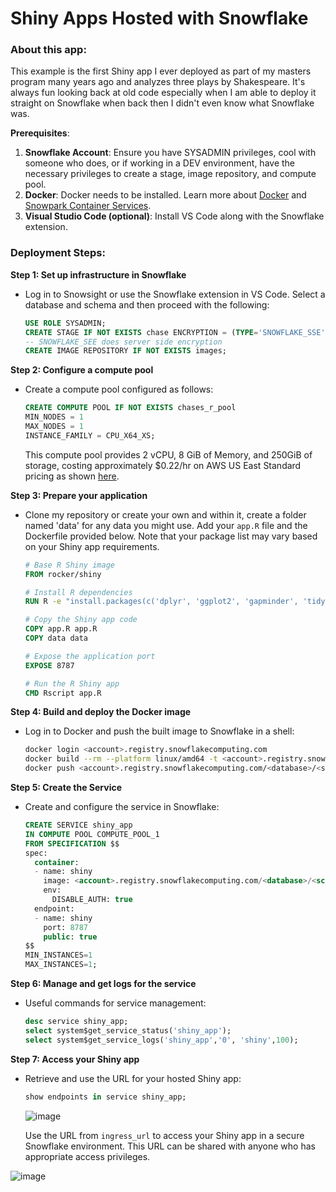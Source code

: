 # Shiny Apps Hosted with Snowflake

### About this app:
This example is the first Shiny app I ever deployed as part of my masters program many years ago and analyzes three plays by Shakespeare.  It's always fun looking back at old code especially when I am able to deploy it straight on Snowflake when back then I didn't even know what Snowflake was.

**Prerequisites**:
1. **Snowflake Account**: Ensure you have SYSADMIN privileges, cool with someone who does, or if working in a DEV environment, have the necessary privileges to create a stage, image repository, and compute pool.
2. **Docker**: Docker needs to be installed. Learn more about [Docker](https://www.docker.com/get-started) and [Snowpark Container Services](https://medium.com/snowflake/snowpark-container-services-a-tech-primer-99ff2ca8e741).
3. **Visual Studio Code (optional)**: Install VS Code along with the Snowflake extension.
   
### Deployment Steps:

**Step 1: Set up infrastructure in Snowflake**
- Log in to Snowsight or use the Snowflake extension in VS Code. Select a database and schema and then proceed with the following:
  ```sql
  USE ROLE SYSADMIN;
  CREATE STAGE IF NOT EXISTS chase ENCRYPTION = (TYPE='SNOWFLAKE_SSE');
  -- SNOWFLAKE_SEE does server side encryption
  CREATE IMAGE REPOSITORY IF NOT EXISTS images;
  ```

**Step 2: Configure a compute pool**
- Create a compute pool configured as follows:
  ```sql
  CREATE COMPUTE POOL IF NOT EXISTS chases_r_pool
  MIN_NODES = 1
  MAX_NODES = 1
  INSTANCE_FAMILY = CPU_X64_XS;
  ```
  This compute pool provides 2 vCPU, 8 GiB of Memory, and 250GiB of storage, costing approximately $0.22/hr on AWS US East Standard pricing as shown [here](https://www.snowflake.com/legal-files/CreditConsumptionTable.pdf).

**Step 3: Prepare your application**
- Clone my repository or create your own and within it, create a folder named 'data' for any data you might use. Add your `app.R` file and the Dockerfile provided below. Note that your package list may vary based on your Shiny app requirements.
  ```Dockerfile
  # Base R Shiny image
  FROM rocker/shiny

  # Install R dependencies
  RUN R -e "install.packages(c('dplyr', 'ggplot2', 'gapminder', 'tidytext', 'wordcloud', 'tidyverse', 'RColorBrewer', 'shinythemes', 'shinyFiles'))"

  # Copy the Shiny app code
  COPY app.R app.R
  COPY data data

  # Expose the application port
  EXPOSE 8787

  # Run the R Shiny app
  CMD Rscript app.R
  ```

**Step 4: Build and deploy the Docker image**
- Log in to Docker and push the built image to Snowflake in a shell:
  ```bash
  docker login <account>.registry.snowflakecomputing.com
  docker build --rm --platform linux/amd64 -t <account>.registry.snowflakecomputing.com/<database>/<schema>/images/shiny .
  docker push <account>.registry.snowflakecomputing.com/<database>/<schema>/images/shiny
  ```

**Step 5: Create the Service**
- Create and configure the service in Snowflake:
  ```sql
  CREATE SERVICE shiny_app
  IN COMPUTE POOL COMPUTE_POOL_1 
  FROM SPECIFICATION $$
  spec:
    container:
    - name: shiny
      image: <account>.registry.snowflakecomputing.com/<database>/<schema>/images/shiny
      env:
        DISABLE_AUTH: true
    endpoint:
    - name: shiny
      port: 8787
      public: true
  $$
  MIN_INSTANCES=1 
  MAX_INSTANCES=1;
  ```

**Step 6: Manage and get logs for the service**
- Useful commands for service management:
  ```sql
  desc service shiny_app;
  select system$get_service_status('shiny_app');
  select system$get_service_logs('shiny_app','0', 'shiny',100);
  ```

**Step 7: Access your Shiny app**
- Retrieve and use the URL for your hosted Shiny app:
  ```sql
  show endpoints in service shiny_app;
  ```
  ![image](https://github.com/cromano8/Shiny_Snowflake/assets/59093254/454c11b2-b13b-4b62-bb90-686f2e7148d7)

  Use the URL from `ingress_url` to access your Shiny app in a secure Snowflake environment. This URL can be shared with anyone who has appropriate access privileges.

![image](https://github.com/cromano8/Shiny_Snowflake/assets/59093254/939def4b-3339-4d27-adbf-9f310b16e6af)

